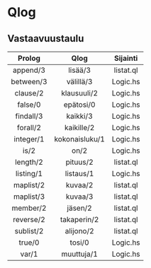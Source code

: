 # Qlog

## Vastaavuustaulu

| Prolog  | Qlog         |Sijainti|
|:-------:|:------------:|:------:|
|append/3 |lisää/3       |listat.ql
|between/3|välillä/3     |Logic.hs
|clause/2 |klausuuli/2   |Logic.hs
|false/0  |epätosi/0     |Logic.hs
|findall/3|kaikki/3      |Logic.hs
|forall/2 |kaikille/2    |Logic.hs
|integer/1|kokonaisluku/1|Logic.hs
|is/2     |on/2          |Logic.hs
|length/2 |pituus/2      |listat.ql
|listing/1|listaus/1     |Logic.hs
|maplist/2|kuvaa/2       |listat.ql
|maplist/3|kuvaa/3       |listat.ql
|member/2 |jäsen/2       |listat.ql
|reverse/2|takaperin/2   |listat.ql
|sublist/2|alijono/2     |listat.ql
|true/0   |tosi/0        |Logic.hs
|var/1    |muuttuja/1    |Logic.hs
